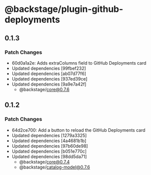 # @backstage/plugin-github-deployments

## 0.1.3

### Patch Changes

- 60d0a1a2e: Adds extraColumns field to GitHub Deployments card
- Updated dependencies [99fbef232]
- Updated dependencies [ab07d77f6]
- Updated dependencies [937ed39ce]
- Updated dependencies [9a9e7a42f]
  - @backstage/core@0.7.6

## 0.1.2

### Patch Changes

- 64d2ce700: Add a button to reload the GitHub Deployments card
- Updated dependencies [1279a3325]
- Updated dependencies [4a4681b1b]
- Updated dependencies [97b60de98]
- Updated dependencies [b051e770c]
- Updated dependencies [98dd5da71]
  - @backstage/core@0.7.4
  - @backstage/catalog-model@0.7.6
